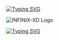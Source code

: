 <a href="https://git.io/typing-svg" target="_blank">
  <img src="https://readme-typing-svg.demolab.com?font=Black+Ops+One&size=60&pause=1000&color=FF0000&center=true&width=900&height=100&lines=INFINIX+-+XD+BOT;POWERED+BY+VERAN+TECH;SUPPORTED+BY+DARK+TECH" alt="Typing SVG" />
</a>

![INFINIX-XD Logo](https://files.catbox.moe/td1jlg.png)

<a href="https://git.io/typing-svg" target="_blank">
  <img src="https://readme-typing-svg.demolab.com?font=Orbitron&size=60&pause=1000&color=FF0000&center=true&width=900&height=100&lines=⚠️+BOT+UNDER+CONSTRUCTION+⚠️"alt="Typing SVG" />
</a>
